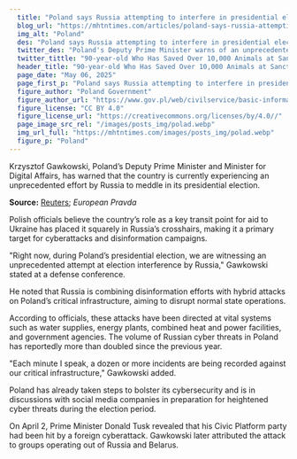 ```yaml
---
  title: "Poland says Russia attempting to interfere in presidential election"
  blog_url: "https://mhtntimes.com/articles/poland-says-russia-attempting-to-interfere-in-presidential-election"
  img_alt: "Poland"
  des: "Poland says Russia attempting to interfere in presidential election"
  twitter_des: "Poland's Deputy Prime Minister warns of an unprecedented Russian attempt to interfere in the presidential election through cyberattacks and disinformation targeting critical infrastructure."
  twitter_tittle: "90-year-old Who Has Saved Over 10,000 Animals at Sanctuary Has No Plans to Retire"
  header_title: "90-year-old Who Has Saved Over 10,000 Animals at Sanctuary Has No Plans to Retire"
  page_date: "May 06, 2025"
  page_first_p: "Poland says Russia attempting to interfere in presidential election"
  figure_author: "Poland Government"
  figure_author_url: "https://www.gov.pl/web/civilservice/basic-information-about-poland"
  figure_license: "CC BY 4.0"
  figure_license_url: "https://creativecommons.org/licenses/by/4.0//"
  page_image_src_rel: "/images/posts_img/polad.webp"
  img_url_full: "https://mhtntimes.com/images/posts_img/polad.webp"
  figure_p: "Poland"
---
```


Krzysztof Gawkowski, Poland’s Deputy Prime Minister and Minister for Digital Affairs, has warned that the country is currently experiencing an unprecedented effort by Russia to meddle in its presidential election.

**Source:** <u><a target="_blank" href="https://www.reuters.com/world/europe/poland-says-russia-is-trying-interfere-presidential-election-2025-05-06/">Reuters</a></u>; _European Pravda_

Polish officials believe the country’s role as a key transit point for aid to Ukraine has placed it squarely in Russia’s crosshairs, making it a primary target for cyberattacks and disinformation campaigns.

"Right now, during Poland’s presidential election, we are witnessing an unprecedented attempt at election interference by Russia," Gawkowski stated at a defense conference.

He noted that Russia is combining disinformation efforts with hybrid attacks on Poland’s critical infrastructure, aiming to disrupt normal state operations.

According to officials, these attacks have been directed at vital systems such as water supplies, energy plants, combined heat and power facilities, and government agencies. The volume of Russian cyber threats in Poland has reportedly more than doubled since the previous year.

"Each minute I speak, a dozen or more incidents are being recorded against our critical infrastructure," Gawkowski added.

Poland has already taken steps to bolster its cybersecurity and is in discussions with social media companies in preparation for heightened cyber threats during the election period.

On April 2, Prime Minister Donald Tusk revealed that his Civic Platform party had been hit by a foreign cyberattack. Gawkowski later attributed the attack to groups operating out of Russia and Belarus.
